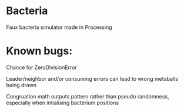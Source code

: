 # Bacteria
Faux bacteria simulator made in Processing

# Known bugs:

Chance for ZeroDivisionError

Leader/neighbor and/or consuming errors can lead to wrong metaballs being drawn

Congruation math outputs pattern rather than pseudo randomness, especially when intialising bacterium positions
